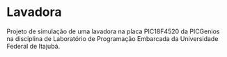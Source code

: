 # Lavadora
Projeto de simulação de uma lavadora na placa PIC18F4520 da PICGenios na disciplina de Laboratório de Programação Embarcada da Universidade Federal de Itajubá.
